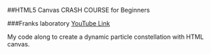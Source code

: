##HTML5 Canvas CRASH COURSE for Beginners

###Franks laboratory
[YouTube Link](https://www.youtube.com/watch?v=Yvz_axxWG4Y&t=58s)

My code along to create a dynamic particle constellation with HTML canvas.
